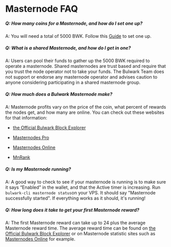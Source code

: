 # Masternode FAQ

##### Q: How many coins for a Masternode, and how do I set one up?

A: You will need a total of 5000 BWK. Follow this [Guide](https://github.com/bulwark-crypto/Bulwark-MN-Install) to set one up.

##### Q: What is a shared Masternode, and how do I get in one?

A: Users can pool their funds to gather up the 5000 BWK required to operate a masternode. Shared masternodes are trust based and require that you trust the node operator not to take your funds. The Bulwark Team does not support or endorse any masternode operator and advises caution to anyone considering participating in a shared masternode group.

##### Q: How much does a Bulwark Masternode make?

A: Masternode profits vary on the price of the coin, what percent of rewards the nodes get, and how many are online. You can check out these websites for that information:

* [the Official Bulwark Block Explorer](https://explorer.bulwarkcrypto.com/)

* [Masternodes Pro](https://masternodes.pro/stats/bwk)

* [Masternodes Online](https://masternodes.online/currencies/BWK/)

* [MnRank](http://mnrank.com/)

##### Q: Is my Masternode running?

A: A good way to check to see if your masternode is running is to make sure it says “Enabled” in the wallet, and that the Active timer is increasing.
Run `bulwark-cli masternode status`on your VPS. It should say "Masternode successfully started". If everything works as it should, it's running!

##### Q: How long does it take to get your first Masternode reward?

A: The first Masternode reward can take up to 24 plus the average Masternode reward time. The average reward time can be found on [the Official Bulwark Block Explorer](https://explorer.bulwarkcrypto.com/) or on Masternode statistic sites such as [Masternodes Online](https://masternodes.online/currencies/BWK/) for example.
